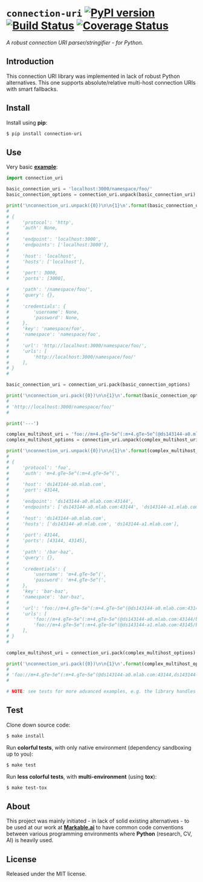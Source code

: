 
# `connection-uri` [![PyPI version](https://badge.fury.io/py/connection-uri.svg)](https://badge.fury.io/py/connection-uri) [![Build Status](https://travis-ci.com/grimen/python-connection-uri.svg?branch=master)](https://travis-ci.com/grimen/python-connection-uri) [![Coverage Status](https://codecov.io/gh/grimen/python-connection-uri/branch/master/graph/badge.svg)](https://codecov.io/gh/grimen/python-connection-uri)

*A robust connection URI parser/stringifier - for Python.*

## Introduction

This connection URI library was implemented in lack of robust Python alternatives. This one supports absolute/relative multi-host connection URIs with smart fallbacks.


## Install

Install using **pip**:

```sh
$ pip install connection-uri
```


## Use

Very basic **[example](https://github.com/grimen/python-connection-uri/tree/master/examples/basic.py)**:

```python
import connection_uri

basic_connection_uri = 'localhost:3000/namespace/foo/'
basic_connection_options = connection_uri.unpack(basic_connection_uri)

print('\nconnection_uri.unpack({0})\n\n{1}\n'.format(basic_connection_uri, basic_connection_options))
#
# {
#     'protocol': 'http',
#     'auth': None,
#
#     'endpoint': 'localhost:3000',
#     'endpoints': ['localhost:3000'],
#
#     'host': 'localhost',
#     'hosts': ['localhost'],
#
#     'port': 3000,
#     'ports': [3000],

#     'path': '/namespace/foo/',
#     'query': {},
#
#     'credentials': {
#         'username': None,
#         'password': None,
#     },
#     'key': 'namespace/foo',
#     'namespace': 'namespace/foo',
#
#     'url': 'http://localhost:3000/namespace/foo/',
#     'urls': [
#         'http://localhost:3000/namespace/foo/'
#     ],
# }
#

basic_connection_uri = connection_uri.pack(basic_connection_options)

print('\nconnection_uri.pack({0})\n\n{1}\n'.format(basic_connection_options, basic_connection_uri))
#
# 'http://localhost:3000/namespace/foo/'
#

print('---')

complex_multihost_uri = 'foo://m+4.gTe~5e^(:m+4.gTe~5e^(@ds143144-a0.mlab.com:43144,ds143144-a1.mlab.com:43145/bar-baz'
complex_multihost_options = connection_uri.unpack(complex_multihost_uri)

print('\nconnection_uri.unpack({0})\n\n{1}\n'.format(complex_multihost_uri, complex_multihost_options))
#
# {
#     'protocol': 'foo',
#     'auth': 'm+4.gTe~5e^(:m+4.gTe~5e^(',
#
#     'host': 'ds143144-a0.mlab.com',
#     'port': 43144,
#
#     'endpoint': 'ds143144-a0.mlab.com:43144',
#     'endpoints': ['ds143144-a0.mlab.com:43144', 'ds143144-a1.mlab.com:43145'],
#
#     'host': 'ds143144-a0.mlab.com',
#     'hosts': ['ds143144-a0.mlab.com', 'ds143144-a1.mlab.com'],
#
#     'port': 43144,
#     'ports': [43144, 43145],
#
#     'path': '/bar-baz',
#     'query': {},
#
#     'credentials': {
#         'username': 'm+4.gTe~5e^(',
#         'password': 'm+4.gTe~5e^(',
#     },
#     'key': 'bar-baz',
#     'namespace': 'bar-baz',
#
#     'url': 'foo://m+4.gTe~5e^(:m+4.gTe~5e^(@ds143144-a0.mlab.com:43144,ds143144-a1.mlab.com:43145/bar-baz',
#     'urls': [
#         'foo://m+4.gTe~5e^(:m+4.gTe~5e^(@ds143144-a0.mlab.com:43144/bar-baz',
#         'foo://m+4.gTe~5e^(:m+4.gTe~5e^(@ds143144-a1.mlab.com:43145/bar-baz'
#     ],
# }
#

complex_multihost_uri = connection_uri.pack(complex_multihost_options)

print('\nconnection_uri.pack({0})\n\n{1}\n'.format(complex_multihost_options, complex_multihost_uri))
#
# 'foo://m+4.gTe~5e^(:m+4.gTe~5e^(@ds143144-a0.mlab.com:43144,ds143144-a1.mlab.com:43145/bar-baz'
#

# NOTE: see tests for more advanced examples, e.g. the library handles absolute and relative URIs, etc.

```


## Test

Clone down source code:

```sh
$ make install
```

Run **colorful tests**, with only native environment (dependency sandboxing up to you):

```sh
$ make test
```

Run **less colorful tests**, with **multi-environment** (using **tox**):

```sh
$ make test-tox
```


## About

This project was mainly initiated - in lack of solid existing alternatives - to be used at our work at **[Markable.ai](https://markable.ai)** to have common code conventions between various programming environments where **Python** (research, CV, AI) is heavily used.


## License

Released under the MIT license.
